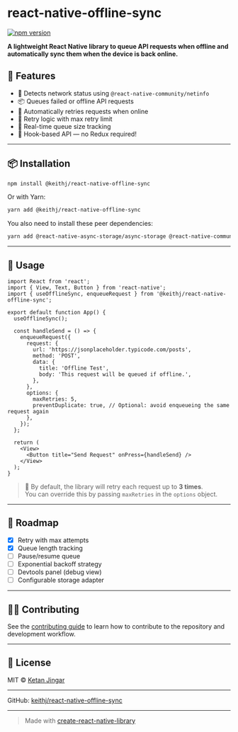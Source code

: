 # react-native-offline-sync

[![npm version](https://img.shields.io/npm/v/@keithj/react-native-offline-sync)](https://www.npmjs.com/package/@keithj/react-native-offline-sync)

**A lightweight React Native library to queue API requests when offline and automatically sync them when the device is back online.**

## 🚀 Features

- 📡 Detects network status using `@react-native-community/netinfo`
- 📦 Queues failed or offline API requests
- 🔁 Automatically retries requests when online
- 🔄 Retry logic with max retry limit
- 🧠 Real-time queue size tracking
- 🧪 Hook-based API — no Redux required!

---

## 📦 Installation

```sh
npm install @keithj/react-native-offline-sync
```

Or with Yarn:

```sh
yarn add @keithj/react-native-offline-sync
```

You also need to install these peer dependencies:

```sh
yarn add @react-native-async-storage/async-storage @react-native-community/netinfo axios
```

---

## 🧠 Usage

```tsx
import React from 'react';
import { View, Text, Button } from 'react-native';
import { useOfflineSync, enqueueRequest } from '@keithj/react-native-offline-sync';

export default function App() {
  useOfflineSync();

  const handleSend = () => {
    enqueueRequest({
      request: {
        url: 'https://jsonplaceholder.typicode.com/posts',
        method: 'POST',
        data: {
          title: 'Offline Test',
          body: 'This request will be queued if offline.',
        },
      },
      options: {
        maxRetries: 5,
        preventDuplicate: true, // Optional: avoid enqueueing the same request again
      },
    });
  };

  return (
    <View>
      <Button title="Send Request" onPress={handleSend} />
    </View>
  );
}
```

> 🔁 By default, the library will retry each request up to **3 times**.  
> You can override this by passing `maxRetries` in the `options` object.

---

## 📌 Roadmap

- [x] Retry with max attempts
- [x] Queue length tracking
- [ ] Pause/resume queue
- [ ] Exponential backoff strategy
- [ ] Devtools panel (debug view)
- [ ] Configurable storage adapter

---

## 🧑‍💻 Contributing

See the [contributing guide](CONTRIBUTING.md) to learn how to contribute to the repository and development workflow.

---

## 📄 License

MIT © [Ketan Jingar](https://github.com/keith212005/react-native-offline-sync)

---

GitHub: [keithj/react-native-offline-sync](https://github.com/keith212005/react-native-offline-sync)

---

> Made with [create-react-native-library](https://github.com/callstack/react-native-builder-bob)

